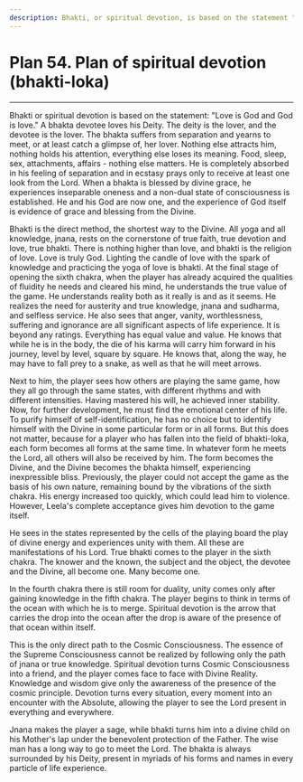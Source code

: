```yaml
---
description: Bhakti, or spiritual devotion, is based on the statement "Love is God and God is love." A bhakta devotee loves his Deity.
---
```


# Plan 54. Plan of spiritual devotion (bhakti-loka)

---

Bhakti or spiritual devotion is based on the statement: "Love is God and God is love." A bhakta devotee loves his Deity. The deity is the lover, and the devotee is the lover. The bhakta suffers from separation and yearns to meet, or at least catch a glimpse of, her lover. Nothing else attracts him, nothing holds his attention, everything else loses its meaning. Food, sleep, sex, attachments, affairs - nothing else matters. He is completely absorbed in his feeling of separation and in ecstasy prays only to receive at least one look from the Lord. When a bhakta is blessed by divine grace, he experiences inseparable oneness and a non-dual state of consciousness is established. He and his God are now one, and the experience of God itself is evidence of grace and blessing from the Divine.

Bhakti is the direct method, the shortest way to the Divine. All yoga and all knowledge, jnana, rests on the cornerstone of true faith, true devotion and love, true bhakti. There is nothing higher than love, and bhakti is the religion of love. Love is truly God. Lighting the candle of love with the spark of knowledge and practicing the yoga of love is bhakti. At the final stage of opening the sixth chakra, when the player has already acquired the qualities of fluidity he needs and cleared his mind, he understands the true value of the game. He understands reality both as it really is and as it seems. He realizes the need for austerity and true knowledge, jnana and sudharma, and selfless service. He also sees that anger, vanity, worthlessness, suffering and ignorance are all significant aspects of life experience. It is beyond any ratings. Everything has equal value and value. He knows that while he is in the body, the die of his karma will carry him forward in his journey, level by level, square by square. He knows that, along the way, he may have to fall prey to a snake, as well as that he will meet arrows.

Next to him, the player sees how others are playing the same game, how they all go through the same states, with different rhythms and with different intensities. Having mastered his will, he achieved inner stability. Now, for further development, he must find the emotional center of his life. To purify himself of self-identification, he has no choice but to identify himself with the Divine in some particular form or in all forms. But this does not matter, because for a player who has fallen into the field of bhakti-loka, each form becomes all forms at the same time. In whatever form he meets the Lord, all others will also be received by him. The form becomes the Divine, and the Divine becomes the bhakta himself, experiencing inexpressible bliss. Previously, the player could not accept the game as the basis of his own nature, remaining bound by the vibrations of the sixth chakra. His energy increased too quickly, which could lead him to violence. However, Leela's complete acceptance gives him devotion to the game itself.

He sees in the states represented by the cells of the playing board the play of divine energy and experiences unity with them. All these are manifestations of his Lord. True bhakti comes to the player in the sixth chakra. The knower and the known, the subject and the object, the devotee and the Divine, all become one. Many become one.

In the fourth chakra there is still room for duality, unity comes only after gaining knowledge in the fifth chakra. The player begins to think in terms of the ocean with which he is to merge. Spiritual devotion is the arrow that carries the drop into the ocean after the drop is aware of the presence of that ocean within itself.

This is the only direct path to the Cosmic Consciousness. The essence of the Supreme Consciousness cannot be realized by following only the path of jnana or true knowledge. Spiritual devotion turns Cosmic Consciousness into a friend, and the player comes face to face with Divine Reality. Knowledge and wisdom give only the awareness of the presence of the cosmic principle. Devotion turns every situation, every moment into an encounter with the Absolute, allowing the player to see the Lord present in everything and everywhere.

Jnana makes the player a sage, while bhakti turns him into a divine child on his Mother's lap under the benevolent protection of the Father. The wise man has a long way to go to meet the Lord. The bhakta is always surrounded by his Deity, present in myriads of his forms and names in every particle of life experience.
